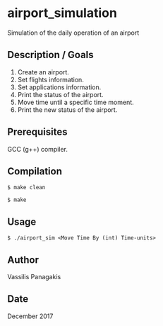 # airport_simulation
Simulation of the daily operation of an airport

## Description / Goals 
1. Create an airport.
2. Set flights information.
3. Set applications information.
4. Print the status of the airport.
5. Move time until a specific time moment.
6. Print the new status of the airport.

## Prerequisites
GCC (g++) compiler.

## Compilation
`$ make clean`

`$ make`

## Usage
`$ ./airport_sim <Move Time By (int) Time-units>`

## Author
Vassilis Panagakis

## Date
December 2017
